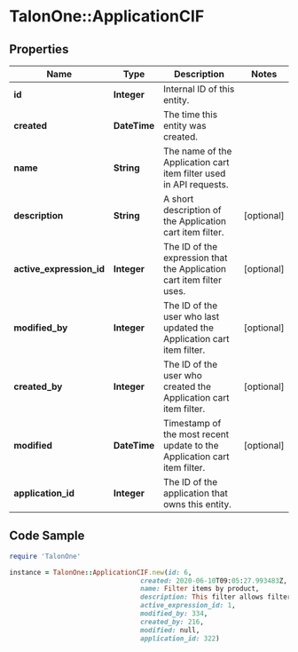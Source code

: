# TalonOne::ApplicationCIF

## Properties

Name | Type | Description | Notes
------------ | ------------- | ------------- | -------------
**id** | **Integer** | Internal ID of this entity. | 
**created** | **DateTime** | The time this entity was created. | 
**name** | **String** | The name of the Application cart item filter used in API requests. | 
**description** | **String** | A short description of the Application cart item filter. | [optional] 
**active_expression_id** | **Integer** | The ID of the expression that the Application cart item filter uses. | [optional] 
**modified_by** | **Integer** | The ID of the user who last updated the Application cart item filter. | [optional] 
**created_by** | **Integer** | The ID of the user who created the Application cart item filter. | [optional] 
**modified** | **DateTime** | Timestamp of the most recent update to the Application cart item filter. | [optional] 
**application_id** | **Integer** | The ID of the application that owns this entity. | 

## Code Sample

```ruby
require 'TalonOne'

instance = TalonOne::ApplicationCIF.new(id: 6,
                                 created: 2020-06-10T09:05:27.993483Z,
                                 name: Filter items by product,
                                 description: This filter allows filtering by shoes,
                                 active_expression_id: 1,
                                 modified_by: 334,
                                 created_by: 216,
                                 modified: null,
                                 application_id: 322)
```


